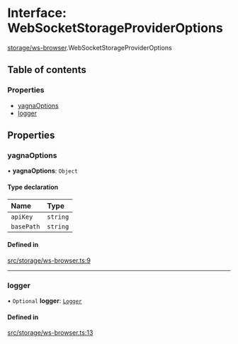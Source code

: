 # Interface: WebSocketStorageProviderOptions

[storage/ws-browser](../modules/storage_ws_browser).WebSocketStorageProviderOptions

## Table of contents

### Properties

- [yagnaOptions](storage_ws_browser.WebSocketStorageProviderOptions#yagnaoptions)
- [logger](storage_ws_browser.WebSocketStorageProviderOptions#logger)

## Properties

### yagnaOptions

• **yagnaOptions**: `Object`

#### Type declaration

| Name | Type |
| :------ | :------ |
| `apiKey` | `string` |
| `basePath` | `string` |

#### Defined in

[src/storage/ws-browser.ts:9](https://github.com/golemfactory/golem-js/blob/f1546de/src/storage/ws-browser.ts#L9)

___

### logger

• `Optional` **logger**: [`Logger`](utils_logger_logger.Logger)

#### Defined in

[src/storage/ws-browser.ts:13](https://github.com/golemfactory/golem-js/blob/f1546de/src/storage/ws-browser.ts#L13)
